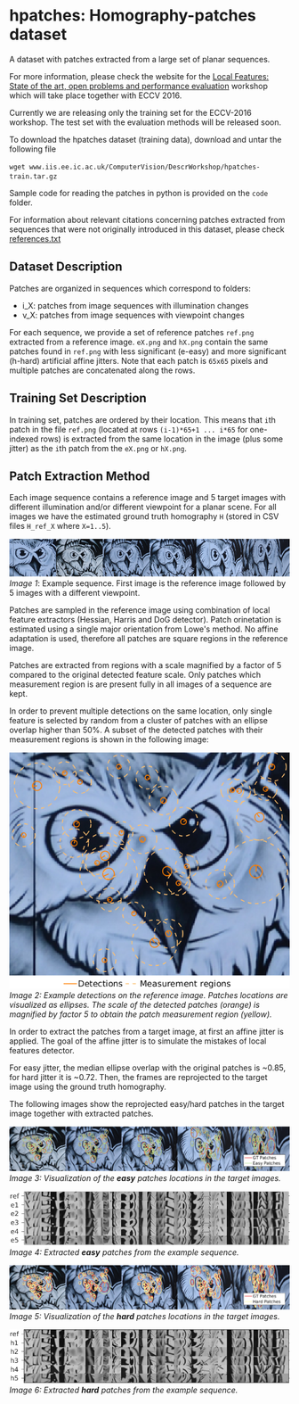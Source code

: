 # hpatches: Homography-patches dataset
A dataset with patches extracted from a large set of planar
sequences.

For more information, please check the website for the
[Local Features: State of the art, open problems and performance evaluation](http://www.iis.ee.ic.ac.uk/ComputerVision/DescrWorkshop/)
workshop which will take place together with ECCV 2016.

Currently we are releasing only the training set for the ECCV-2016 workshop.
The test set with the evaluation methods will be released soon.

To download the hpatches dataset (training data), download and untar the following file

`wget www.iis.ee.ic.ac.uk/ComputerVision/DescrWorkshop/hpatches-train.tar.gz`

Sample code for reading the patches in python is provided on the
`code` folder.

For information about relevant citations concerning patches extracted from sequences
that were not originally introduced in this dataset, please check [references.txt](references.txt)

## Dataset Description
Patches are organized in sequences which correspond to folders:
* i_X: patches from image sequences with illumination changes
* v_X: patches from image sequences with viewpoint changes

For each sequence, we provide a set of reference patches `ref.png` extracted from a reference image.
`eX.png` and `hX.png` contain the same patches found in `ref.png` with less significant (e-easy) and
more significant (h-hard) artificial affine jitters. Note that each patch is `65x65` pixels and multiple patches are concatenated along the rows.

## Training Set Description
In training set, patches are ordered by their location. This means that `i`th patch in the file `ref.png` (located at rows `(i-1)*65+1 ... i*65` for one-indexed rows) is extracted from the same location in the image (plus some jitter) as the `i`th patch from the `eX.png` or `hX.png`.

## Patch Extraction Method
Each image sequence contains a reference image and 5 target images with different illumination and/or different viewpoint for a planar scene. For all images we have the estimated ground truth homography `H` (stored in CSV files `H_ref_X` where `X=1..5`).

![Example sequence](img/images.png)
*Image 1*: Example sequence. First image is the reference image followed by 5 images with a different viewpoint.

Patches are sampled in the reference image using combination of local feature extractors (Hessian, Harris and DoG detector). Patch orinetation is estimated using a single major orientation from Lowe's method. No affine adaptation is used, therefore all patches are square regions in the reference image.

Patches are extracted from regions with a scale magnified by a factor of 5 compared to the original detected feature scale. Only patches which measurement region is are present fully in all images of a sequence are kept.

In order to prevent multiple detections on the same location, only single feature is selected by random from a cluster of patches with an ellipse overlap higher than 50%. A subset of the detected patches with their measurement regions is shown in the following image:

![Example detections](img/detections.png)
*Image 2: Example detections on the reference image. Patches locations are visualized as ellipses. The scale of the detected patches (orange) is magnified by factor 5 to obtain the patch measurement region (yellow).*

In order to extract the patches from a target image, at first an affine jitter is applied. The goal of the affine jitter is to simulate the mistakes of local features detector.

For easy jitter, the median ellipse overlap with the original patches is ~0.85, for hard jitter it is ~0.72. Then, the frames are reprojected to the target image using the ground truth homography.

The following images show the reprojected easy/hard patches in the target image together with extracted patches.

![Reprojected easy patches](img/images_easy.png)
*Image 3: Visualization of the **easy** patches locations in the target images.*

![Extracted easy patches](img/patches_easy.png)
*Image 4: Extracted **easy** patches from the example sequence.*

![Reprojected hard patches](img/images_hard.png)
*Image 5: Visualization of the **hard** patches locations in the target images.*


![Extracted hard patches](img/patches_hard.png)
*Image 6: Extracted **hard** patches from the example sequence.*
